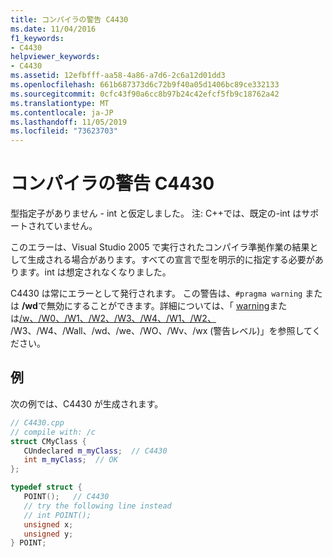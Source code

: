```yaml
---
title: コンパイラの警告 C4430
ms.date: 11/04/2016
f1_keywords:
- C4430
helpviewer_keywords:
- C4430
ms.assetid: 12efbfff-aa58-4a86-a7d6-2c6a12d01dd3
ms.openlocfilehash: 661b687373d6c72b9f40a05d1406bc89ce332133
ms.sourcegitcommit: 0cfc43f90a6cc8b97b24c42efcf5fb9c18762a42
ms.translationtype: MT
ms.contentlocale: ja-JP
ms.lasthandoff: 11/05/2019
ms.locfileid: "73623703"
---
```

# <a name="compiler-warning-c4430"></a>コンパイラの警告 C4430

型指定子がありません - int と仮定しました。 注: C++では、既定の-int はサポートされていません。

このエラーは、Visual Studio 2005 で実行されたコンパイラ準拠作業の結果として生成される場合があります。すべての宣言で型を明示的に指定する必要があります。int は想定されなくなりました。

C4430 は常にエラーとして発行されます。  この警告は、`#pragma warning` または **/wd**で無効にすることができます。詳細については、「 [warning](../../preprocessor/warning.md)または[/w、/W0、/W1、/W2、/W3、/W4、/W1、/W2、](../../build/reference/compiler-option-warning-level.md) /W3、/W4、/Wall、/wd、/we、/WO、/Wv、/wx (警告レベル)」を参照してください。

## <a name="example"></a>例

次の例では、C4430 が生成されます。

```cpp
// C4430.cpp
// compile with: /c
struct CMyClass {
   CUndeclared m_myClass;  // C4430
   int m_myClass;  // OK
};

typedef struct {
   POINT();   // C4430
   // try the following line instead
   // int POINT();
   unsigned x;
   unsigned y;
} POINT;
```